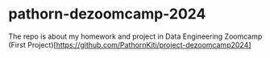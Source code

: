 # pathorn-dezoomcamp-2024
 The repo is about my homework and project in Data Engineering Zoomcamp
(First Project)[https://github.com/PathornKiti/project-dezoomcamp2024]
